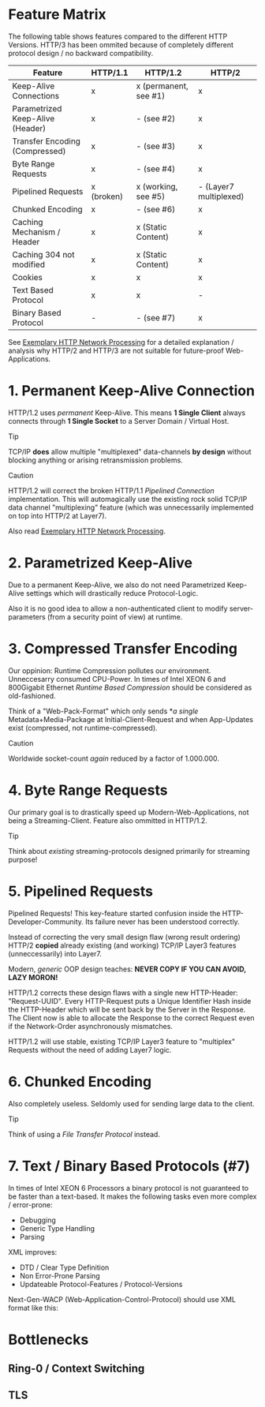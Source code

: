 # Feature Matrix

The following table shows features compared to the different HTTP Versions.
HTTP/3 has been ommited because of completely different protocol design / no backward compatibility.

| Feature                             | HTTP/1.1               | HTTP/1.2               | HTTP/2                 |
|-------------------------------------|------------------------|------------------------|------------------------|
| Keep-Alive Connections              | x                      | x (permanent, see #1)  | x                      |
| Parametrized Keep-Alive (Header)    | x                      | - (see #2)             | x                      |
| Transfer Encoding (Compressed)      | x                      | - (see #3)             | x                      |
| Byte Range Requests                 | x                      | - (see #4)             | x                      |
| Pipelined Requests                  | x (broken)             | x (working, see #5)    | - (Layer7 multiplexed) |
| Chunked Encoding                    | x                      | - (see #6)             | x                      |
| Caching Mechanism / Header          | x                      | x (Static Content)     | x                      |
| Caching 304 not modified            | x                      | x (Static Content)     | x                      |
| Cookies                             | x                      | x                      | x                      |
| Text Based Protocol                 | x                      | x                      | -                      |
| Binary Based Protocol               | -                      | - (see #7)             | x                      |

See [Exemplary HTTP Network Processing](http://der-it-pruefer.de/) for a detailed explanation / analysis why HTTP/2 and HTTP/3 are not suitable for future-proof Web-Applications.

# 1. Permanent Keep-Alive Connection

HTTP/1.2 uses *permanent* Keep-Alive. This means **1 Single Client** always connects through **1 Single Socket** to a
Server Domain / Virtual Host.

>[!TIP]
> TCP/IP **does** allow multiple "multiplexed" data-channels **by design** without blocking anything or arising retransmission problems.

>[!CAUTION]
> HTTP/1.2 will correct the broken HTTP/1.1 *Pipelined Connection* implementation. This will automagically use the existing rock solid TCP/IP data channel "multiplexing" feature (which was unnecessarily implemented on top into HTTP/2 at Layer7).

Also read [Exemplary HTTP Network Processing](http://der-it-pruefer.de/).

# 2. Parametrized Keep-Alive

Due to a permanent Keep-Alive, we also do not need Parametrized Keep-Alive settings which will drastically reduce
Protocol-Logic.

Also it is no good idea to allow a non-authenticated client to modify server-parameters (from a security point of view) at runtime.

# 3. Compressed Transfer Encoding

Our oppinion: Runtime Compression pollutes our environment. Unneccesarry consumed CPU-Power. In times of
Intel XEON 6 and 800Gigabit Ethernet *Runtime Based Compression* should be considered as old-fashioned.

Think of a "Web-Pack-Format" which only sends **a single* Metadata+Media-Package at Initial-Client-Request and when App-Updates exist (compressed, not runtime-compressed).

>[!CAUTION]
> Worldwide socket-count *again* reduced by a factor of 1.000.000.

# 4. Byte Range Requests

Our primary goal is to drastically speed up Modern-Web-Applications, not being a Streaming-Client. Feature also
ommitted in HTTP/1.2.

>[!TIP]
> Think about *existing* streaming-protocols designed primarily for streaming purpose!

# 5. Pipelined Requests

Pipelined Requests! This key-feature started confusion inside the HTTP-Developer-Community.
Its failure never has been understood correctly.

Instead of correcting the very small design flaw (wrong result ordering) HTTP/2 **copied** already existing (and working) TCP/IP Layer3 features (unneccessarily) into Layer7.

Modern, *generic* OOP design teaches: **NEVER COPY IF YOU CAN AVOID, LAZY MORON!**

HTTP/1.2 corrects these design flaws with a single new HTTP-Header: "Request-UUID". Every HTTP-Request puts a Unique Identifier Hash inside the HTTP-Header which will be sent back by the Server in the Response. The Client now is able to allocate the Response to the correct Request even if the Network-Order asynchronously mismatches.

HTTP/1.2 will use stable, existing TCP/IP Layer3 feature to "multiplex" Requests without the need of adding Layer7 logic.

# 6. Chunked Encoding

Also completely useless. Seldomly used for sending large data to the client.

>[!TIP]
> Think of using a *File Transfer Protocol* instead.

# 7. Text / Binary Based Protocols (#7)

In times of Intel XEON 6 Processors a binary protocol is not guaranteed to be faster than a text-based. It makes the following tasks even more complex / error-prone:

- Debugging
- Generic Type Handling
- Parsing

XML improves:

- DTD / Clear Type Definition
- Non Error-Prone Parsing
- Updateable Protocol-Features / Protocol-Versions

Next-Gen-WACP (Web-Application-Control-Protocol) should use XML format like this:


# Bottlenecks

## Ring-0 / Context Switching

## TLS

